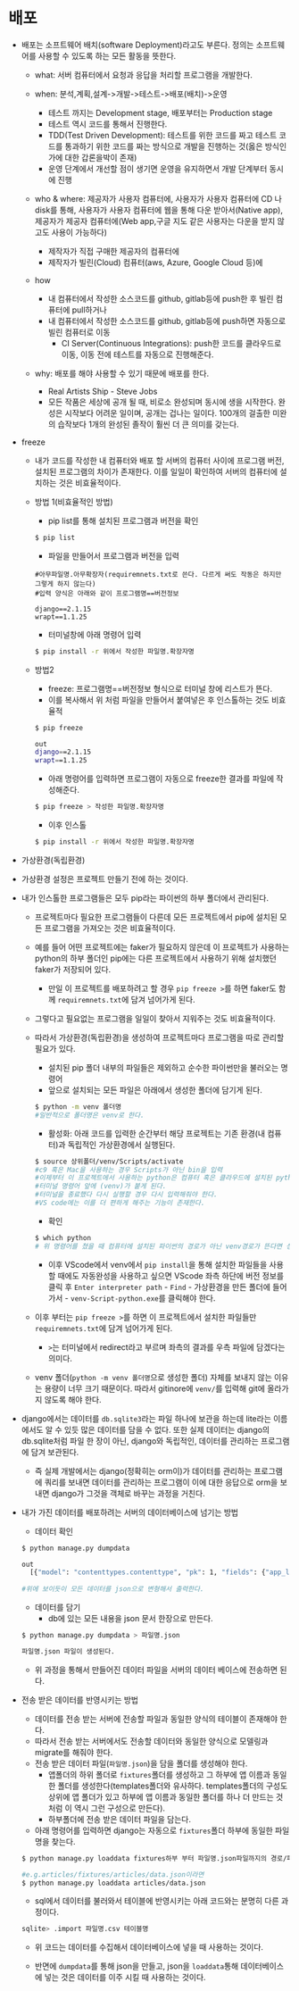 # 배포

- 배포는 소프트웨어 배치(software Deployment)라고도 부른다. 정의는 소프트웨어를 사용할 수 있도록 하는 모든 활동을 뜻한다.

  - what: 서버 컴퓨터에서 요청과 응답을 처리할 프로그램을 개발한다.
  - when: 분석,계획,설계->개발->테스트->배포(배치)->운영
    - 테스트 까지는 Development stage, 배포부터는 Production stage
    - 테스트 역시 코드를 통해서 진행한다.
    - TDD(Test Driven Development): 테스트를 위한 코드를 짜고 테스트 코드를 통과하기 위한 코드를 짜는 방식으로 개발을 진행하는 것(옳은 방식인가에 대한 갑론을박이 존재)
    - 운영 단계에서 개선할 점이 생기면 운영을 유지하면서 개발 단계부터 동시에 진행
  - who & where: 제공자가 사용자 컴퓨터에, 사용자가 사용자 컴퓨터에 CD 나 disk를 통해, 사용자가 사용자 컴퓨터에 웹을 통해 다운 받아서(Native app), 제공자가 제공자 컴퓨터에(Web app,구글 지도 같은 사용자는 다운을 받지 않고도 사용이 가능하다)
    - 제작자가 직접 구매한 제공자의 컴퓨터에
    - 제작자가 빌린(Cloud) 컴퓨터(aws, Azure, Google Cloud 등)에

  - how
    - 내 컴퓨터에서 작성한 소스코드를 github, gitlab등에 push한 후 빌린 컴퓨터에 pull하거나
    - 내 컴퓨터에서 작성한 소스코드를 github, gitlab등에 push하면 자동으로 빌린 컴퓨터로 이동
      - CI Server(Continuous Integrations): push한 코드를 클라우드로 이동, 이동 전에 테스트를 자동으로 진행해준다.
  - why: 배포를 해야 사용할 수 있기 때문에 배포를 한다.
    - Real Artists Ship - Steve Jobs
    - 모든 작품은 세상에 공개 될 때, 비로소 완성되며 동시에 생을 시작한다. 완성은 시작보다 어려운 일이며, 공개는 겁나는 일이다. 100개의 걸출한 미완의 습작보다 1개의 완성된 졸작이 훨씬 더 큰 의미를 갖는다.



- freeze

  - 내가 코드를 작성한 내 컴퓨터와 배포 할 서버의 컴퓨터 사이에 프로그램 버전, 설치된 프로그램의 차이가 존재한다. 이를 일일이 확인하여 서버의 컴퓨터에 설치하는 것은 비효율적이다.

  - 방법 1(비효율적인 방법)

    - pip list를 통해 설치된 프로그램과 버전을 확인

    ```bash
    $ pip list
    ```

    - 파일을 만들어서 프로그램과 버전을 입력

    ```
    #아무파일명.아무확장자(requiremnets.txt로 쓴다. 다르게 써도 작동은 하지만 그렇게 하지 않는다)
    #입력 양식은 아래와 같이 프로그램명==버전정보
    
    django==2.1.15
    wrapt==1.1.25
    ```

    - 터미널창에 아래 명령어 입력

    ```bash
    $ pip install -r 위에서 작성한 파일명.확장자명
    ```

    

  - 방법2
    
    - freeze: 프로그램명==버전정보  형식으로 터미널 창에 리스트가 뜬다.
    - 이를 복사해서 위 처럼 파일을 만들어서 붙여넣은 후 인스톨하는 것도 비효율적
    
    ```bash
    $ pip freeze
    
    out
    django==2.1.15
    wrapt==1.1.25
    ```
    
    - 아래 명령어를 입력하면 프로그램이 자동으로 freeze한 결과를 파일에 작성해준다.
    
    ```bash
    $ pip freeze > 작성한 파일명.확장자명
    ```
    - 이후 인스톨
    
    ```bash
    $ pip install -r 위에서 작성한 파일명.확장자명
    ```
    
    

- 가상환경(독립환경)
  
- 가상환경 설정은 프로젝트 만들기 전에 하는 것이다.
  
- 내가 인스톨한 프로그램들은 모두 pip라는 파이썬의 하부 폴더에서 관리된다.

  - 프로젝트마다 필요한 프로그램들이 다른데 모든 프로젝트에서 pip에 설치된 모든 프로그램을 가져오는 것은 비효율적이다.

  - 예를 들어 어떤 프로젝트에는 faker가 필요하지  않은데 이 프로젝트가 사용하는 python의 하부 폴더인 pip에는 다른 프로젝트에서 사용하기 위해 설치했던 faker가 저장되어 있다.
    
    - 만일 이 프로젝트를 배포하려고 할 경우 `pip freeze >`를 하면 faker도 함께 `requiremnets.txt`에 담겨 넘어가게 된다.
    
  - 그렇다고 필요없는 프로그램을 일일이 찾아서 지워주는 것도 비효율적이다.  

  - 따라서 가상환경(독립환경)을 생성하여 프로젝트마다 프로그램을 따로 관리할 필요가 있다.

    - 설치된 pip 폴더 내부의 파일들은 제외하고 순수한 파이썬만을 불러오는 명령어
    - 앞으로 설치되는 모든 파일은 아래에서 생성한 폴더에 담기게 된다.

    ```bash
    $ python -m venv 폴더명
    #일반적으로 폴더명은 venv로 한다.
    ```

    - 활성화: 아래 코드를 입력한 순간부터 해당 프로젝트는 기존 환경(내 컴퓨터)과 독립적인 가상환경에서 실행된다.

    ```bash
    $ source 상위폴더/venv/Scripts/activate
    #c9 혹은 Mac을 사용하는 경우 Scripts가 아닌 bin을 입력
    #이제부터 이 프로젝트에서 사용하는 python은 컴퓨터 혹은 클라우드에 설치된 python이 아닌 이 가상환경에 존재하는 python이다.
    #터미널 명령어 앞에 (venv)가 붙게 된다.
    #터미널을 종료했다 다시 실행할 경우 다시 입력해줘야 한다.
    #VS code에는 이를 더 편하게 해주는 기능이 존재한다.
    ```

    - 확인

    ```bash
    $ which python
    # 위 명령어를 쳤을 때 컴퓨터에 설치된 파이썬의 경로가 아닌 venv경로가 뜬다면 성공한 것이다.
    ```

    - 이후 VScode에서 venv에서 `pip install`을 통해 설치한 파일들을 사용할 때에도 자동완성을 사용하고 싶으면 VScode 좌측 하단에 버전 정보를 클릭 후 `Enter interpreter path` - `Find` - 가상환경을 만든 폴더에 들어가서 - `venv-Script-python.exe`를 클릭해야 한다.

  - 이후 부터는 `pip freeze >`를 하면 이 프로젝트에서 설치한 파일들만 `requiremnets.txt`에 담겨 넘어가게 된다.

    - `>`는 터미널에서 redirect라고 부르며 좌측의 결과를 우측 파일에 담겠다는 의미다. 

  - venv 폴더(`python -m venv 폴더명`으로 생성한 폴더) 자체를 보내지 않는 이유는 용량이 너무 크기 때문이다. 따라서 gitinore에 `venv/`를 입력해 git에 올라가지 않도록 해야 한다. 



- django에서는 데이터를 `db.sqlite3`라는 파일 하나에 보관을 하는데 lite라는 이름에서도 알 수 있듯 많은 데이터를 담을 수 없다. 또한 실제 데이터는 django의 db.sqlite처럼 파일 한 장이 아닌, django와 독립적인, 데이터를 관리하는 프로그램에 담겨 보관된다. 
  - 즉 실제 개발에서는 django(정확히는 orm이)가 데이터를 관리하는 프로그램에 쿼리를 보내면 데이터를 관리하는 프로그램이  이에 대한 응답으로 orm을 보내면 django가 그것을 객체로 바꾸는 과정을 거친다.



- 내가 가진 데이터를 배포하려는 서버의 데이터베이스에 넘기는 방법

  - 데이터 확인

  ```bash
  $ python manage.py dumpdata
  
  out
    [{"model": "contenttypes.contenttype", "pk": 1, "fields": {"app_label": "admin", "model": "logentry"}}, {"model": "contenttypes.contenttype", "pk": 2, "fields": {"app_label": "auth", "model": "permission"}}, ...중략... {"model": "auth.permission", "pk": 28, "fields": {"name": "Can view people", "content_type": 7, "codename": "view_people"}}]
    
  #위에 보이듯이 모든 데이터를 json으로 변형해서 출력한다.
  ```
  
  - 데이터를  담기
    - db에 있는 모든 내용을 json 문서 한장으로 만든다.
  
  ```bash
  $ python manage.py dumpdata > 파일명.json
  
  파일명.json 파일이 생성된다.
  ```
  
  
  
  - 위 과정을 통해서 만들어진 데이터 파일을 서버의 데이터 베이스에 전송하면 된다.



- 전송 받은 데이터를 반영시키는 방법

  - 데이터를 전송 받는 서버에 전송할 파일과 동일한 양식의 테이블이 존재해야 한다.
  - 따라서 전송 받는 서버에서도 전송할 데이터와 동일한 양식으로 모델링과 migrate를 해줘야 한다.
  - 전송 받은 데이터 파일(`파일명.json`)을 담을 폴더를 생성해야 한다.
    - 앱폴더의 하위 폴더로  `fixtures`폴더를 생성하고 그 하부에 앱 이름과 동일한 폴더를 생성한다(templates폴더와 유사하다. templates폴더의 구성도 상위에 앱 폴더가 있고 하부에 앱 이름과 동일한 폴더를 하나 더 만드는 것처럼 이 역시 그런 구성으로 만든다).
    - 하부폴더에 전송 받은 데이터 파일을 담는다. 
  - 아래 명령어를 입력하면 django는 자동으로 `fixtures`폴더 하부에 동일한 파일명을 찾는다.

  ```bash
  $ python manage.py loaddata fixtures하부 부터 파일명.json파일까지의 경로/파일명.json
  
  #e.g.articles/fixtures/articles/data.json이라면
  $ python manage.py loaddata articles/data.json
  ```

  - sql에서 데이터를 불러와서 테이블에 반영시키는 아래 코드와는 분명히 다른 과정이다.

  ```sql
  sqlite> .import 파일명.csv 테이블명
  ```

  - 위 코드는 데이터를 수집해서 데이터베이스에 넣을 때 사용하는 것이다.

  - 반면에 `dumpdata`를 통해 json을 만들고, json을 `loaddata`통해 데이터베이스에 넣는 것은 데이터를 이주 시킬 때 사용하는 것이다.

  

  

